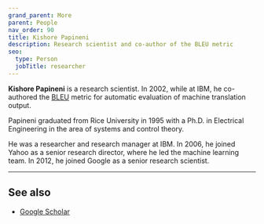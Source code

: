 ```yaml
---
grand_parent: More
parent: People
nav_order: 90
title: Kishore Papineni
description: Research scientist and co-author of the BLEU metric
seo:
  type: Person
  jobTitle: researcher
---
```


**Kishore Papineni** is a research scientist.
In 2002, while at IBM, he co-authored the [BLEU](/building-and-research/metrics/bleu.md) metric for automatic evaluation of machine translation output.

Papineni graduated from Rice University in 1995 with a Ph.D. in Electrical Engineering in the area of systems and control theory.

He was a researcher and research manager at IBM.
In 2006, he joined Yahoo as a senior research director, where he led the machine learning team.
In 2012, he joined Google as a senior research scientist.

---

## See also

- [Google Scholar](https://scholar.google.com/citations?user=aTySmnAAAAAJ&hl=en)
